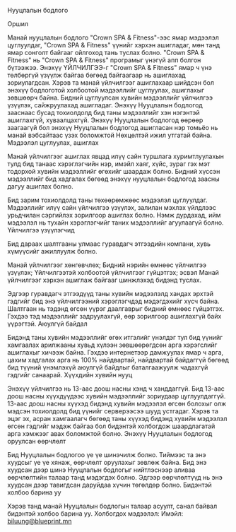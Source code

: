 Нууцлалын бодлого

Оршил

Манай нууцлалын бодлого "Crown SPA & Fitness"-ээс ямар мэдээлэл цуглуулдаг, "Crown SPA & Fitness" үүнийг хэрхэн ашигладаг, мөн танд ямар сонголт байгааг ойлгоход тань туслах болно. "Crown SPA & Fitness" нь "Crown SPA & Fitness" програмыг үнэгүй апп болгон бүтээжээ. Энэхүү ҮЙЛЧИЛГЭЭ-г "Crown SPA & Fitness" ямар ч үнэ төлбөргүй үзүүлж байгаа бөгөөд байгаагаар нь ашиглахад зориулагдсан. Хэрэв та манай үйлчилгээг ашиглахаар шийдсэн бол энэхүү бодлоготой холбоотой мэдээллийг цуглуулах, ашиглахыг зөвшөөрч байна. Бидний цуглуулсан хувийн мэдээллийг үйлчилгээ үзүүлэх, сайжруулахад ашигладаг. Энэхүү Нууцлалын бодлогод зааснаас бусад тохиолдолд бид таны мэдээллийг хэн нэгэнтэй ашиглахгүй, хуваалцахгүй. Энэхүү Нууцлалын бодлогод өөрөөр заагаагүй бол энэхүү Нууцлалын бодлогод ашигласан нэр томьёо нь манай вэбсайтаас үзэх боломжтой Нөхцөлтэй ижил утгатай байна. Мэдээлэл цуглуулах, ашиглах

Манай үйлчилгээг ашиглах явцад илүү сайн туршлага хуримтлуулахын тулд бид танаас хэрэглэгчийн нэр, имэйл хаяг, хүйс, зураг гэх мэт тодорхой хувийн мэдээллийг өгөхийг шаардаж болно. Бидний хүссэн мэдээллийг бид хадгалах бөгөөд энэхүү нууцлалын бодлогод заасны дагуу ашиглах болно.

Бид зарим тохиолдолд таны төхөөрөмжөөс мэдээлэл цуглуулдаг. Мэдээллийг илүү сайн үйлчилгээ үзүүлэх, залилан мэхлэх үйлдлээс урьдчилан сэргийлэх зорилгоор ашиглах болно. Нэмж дурдахад, ийм мэдээлэл нь тухайн хэрэглэгчийг таних мэдээллийг агуулаагүй болно. Үйлчилгээ үзүүлэгчид

Бид дараах шалтгааны улмаас гуравдагч этгээдийн компани, хувь хүмүүсийг ажиллуулж болно.

Манай үйлчилгээг хөнгөвчлөх; Бидний нэрийн өмнөөс үйлчилгээ үзүүлэх; Үйлчилгээтэй холбоотой үйлчилгээг гүйцэтгэх; эсвэл Манай үйлчилгээг хэрхэн ашиглаж байгааг шинжлэхэд бидэнд туслах.

Эдгээр гуравдагч этгээдүүд таны хувийн мэдээлэлд хандах эрхтэй гэдгийг бид энэ үйлчилгээний хэрэглэгчдэд мэдэгдэхийг хүсч байна. Шалтгаан нь тэдэнд өгсөн үүрэг даалгаврыг бидний өмнөөс гүйцэтгэх. Гэхдээ тэд мэдээллийг задруулахгүй, өөр зорилгоор ашиглахгүй байх үүрэгтэй. Аюулгүй байдал

Бидэнд таны хувийн мэдээллийг өгөх итгэлийг үнэлдэг тул бид үүнийг хамгаалах арилжааны хувьд хүлээн зөвшөөрөгдсөн арга хэрэгслийг ашиглахыг хичээж байна. Гэхдээ интернетээр дамжуулах ямар ч арга, цахим хадгалах арга нь 100% найдвартай, найдвартай байдаггүй бөгөөд бид түүний үнэмлэхүй аюулгүй байдлыг баталгаажуулж чадахгүй гэдгийг санаарай. Хүүхдийн хувийн нууц

Энэхүү үйлчилгээ нь 13-аас доош насны хэнд ч ханддаггүй. Бид 13-аас доош насны хүүхдүүдээс хувийн мэдээллийг зориудаар цуглуулдаггүй. 13-аас доош насны хүүхэд бидэнд хувийн мэдээлэл өгсөн болохыг олж мэдсэн тохиолдолд бид үүнийг серверээсээ шууд устгадаг. Хэрэв та эцэг эх, асран хамгаалагч бөгөөд таны хүүхэд бидэнд хувийн мэдээлэл өгсөн гэдгийг мэдэж байгаа бол бидэнтэй холбогдож шаардлагатай арга хэмжээг авах боломжтой болно. Энэхүү Нууцлалын бодлогод оруулсан өөрчлөлт

Бид Нууцлалын бодлогоо үе үе шинэчилж болно. Тиймээс та энэ хуудсыг үе үе хянаж, өөрчлөлт оруулахыг зөвлөж байна. Бид энэ хуудсан дээр шинэ Нууцлалын бодлогыг нийтлэснээр аливаа өөрчлөлтийн талаар танд мэдэгдэх болно. Эдгээр өөрчлөлтүүд нь энэ хуудсан дээр тавигдсан даруйдаа хүчин төгөлдөр болно. Бидэнтэй холбоо барина уу

Хэрэв танд манай Нууцлалын бодлогын талаар асуулт, санал байвал бидэнтэй холбоо барина уу. Холбогдох мэдээлэл: Имэйл: biluung@blueprint.mn
